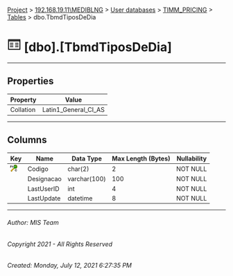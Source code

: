 #### 

[Project](../../../../index.md) > [192.168.19.11\\MEDIBLNG](../../../index.md) > [User databases](../../index.md) > [TIMM_PRICING](../index.md) > [Tables](Tables.md) > dbo.TbmdTiposDeDia

# ![Tables](../../../../Images/Table32.png) [dbo].[TbmdTiposDeDia]

---

## <a name="#properties"></a>Properties

| Property | Value |
|---|---|
| Collation | Latin1_General_CI_AS |


---

## <a name="#columns"></a>Columns

| Key | Name | Data Type | Max Length (Bytes) | Nullability |
|---|---|---|---|---|
| [![Cluster Primary Key PK_TbmdTiposDeDia: Codigo](../../../../Images/pkcluster.png)](#indexes) | Codigo | char(2) | 2 | NOT NULL |
|  | Designacao | varchar(100) | 100 | NOT NULL |
|  | LastUserID | int | 4 | NOT NULL |
|  | LastUpdate | datetime | 8 | NOT NULL |


---

###### Author:  MIS Team

###### Copyright 2021 - All Rights Reserved

###### Created: Monday, July 12, 2021 6:27:35 PM

